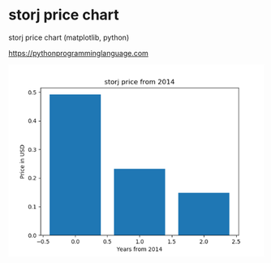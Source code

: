 # storj price chart 

storj price chart (matplotlib, python)

https://pythonprogramminglanguage.com

<img src='chart.png'>
